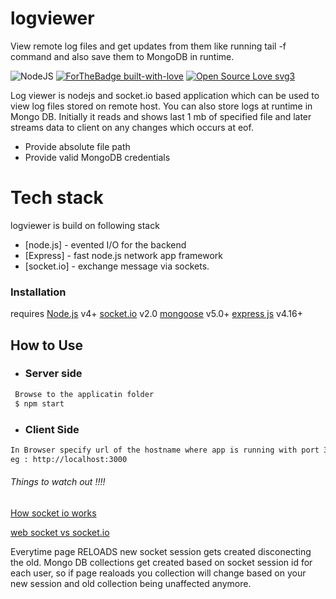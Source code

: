# logviewer
View remote log files and get updates from them like running tail -f command and also save them to MongoDB in runtime.

![NodeJS](https://img.shields.io/badge/Powered%20by-NODEJS-brightgreen.svg?longCache=true&style=for-the-badge)
[![ForTheBadge built-with-love](http://ForTheBadge.com/images/badges/built-with-love.svg)]()
[![Open Source Love svg3](https://badges.frapsoft.com/os/v3/open-source.svg?v=103)](https://github.com/ellerbrock/open-source-badges/)



Log viewer is nodejs and socket.io based application which can be used to view log files stored on remote host.
You can also store logs at runtime in Mongo DB.
Initially it reads and shows last 1 mb of specified file and later streams data to client on any changes which occurs at eof.

  - Provide absolute file path
  - Provide valid MongoDB credentials



# Tech stack 
logviewer is build on following stack

* [node.js] - evented I/O for the backend
* [Express] - fast node.js network app framework
* [socket.io] - exchange message via sockets.


### Installation

requires 
[Node.js](https://nodejs.org/) v4+
[socket.io](https://socket.io) v2.0
[mongoose](https://mongoosejs.com/) v5.0+
[express js](https://expressjs.com/) v4.16+

## How to Use

* ### Server side
```sh
 Browse to the applicatin folder
 $ npm start
```

* ### Client Side

```sh
In Browser specify url of the hostname where app is running with port 3000
eg : http://localhost:3000
```

###### Things to watch out !!!!
[How socket io works](https://davidwalsh.name/websocket)


[web socket vs socket.io](https://stackoverflow.com/questions/10112178/differences-between-socket-io-and-websockets)

Everytime page RELOADS new socket session gets created disconecting the old.
Mongo DB collections get created based on socket session id for each user, so if page realoads you collection will change based on your new session and old collection being unaffected anymore.
